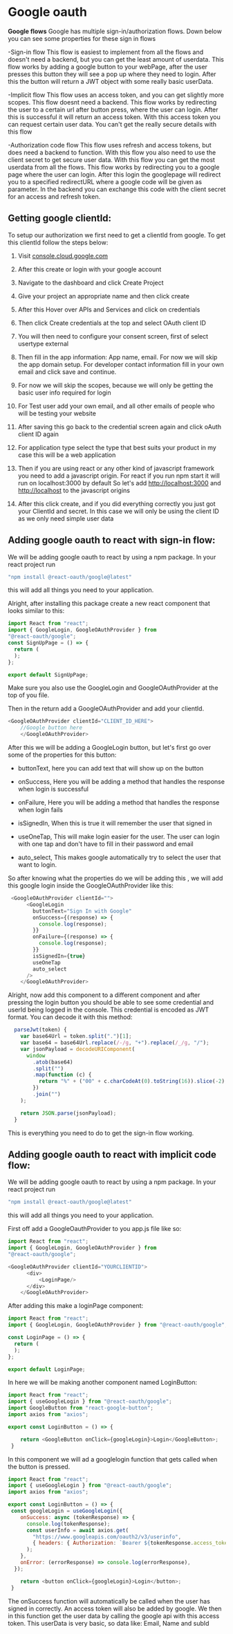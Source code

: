 # Google oauth


**Google flows**
Google has multiple sign-in/authorization flows. Down below you can see some properties for these sign in flows

-Sign-in flow 
    This flow is easiest to implement from all the flows and doesn't need a backend, but you can get the least amount of userdata. This flow works by adding
    a google button to your webPage, after the user presses this button they will see a pop up where they need to login. 
    After this the button will return a JWT object with some really basic userData.
    
-Implicit flow
    This flow uses an access token, and you can get slightly more scopes. This flow doesnt need a backend. 
    This flow works by redirecting the user to a certain url after button press, where the user can login.
    After this is successful it will return an access token. With this access token you can request certain user data.
    You can't get the really secure details with this flow
   
-Authorization code flow
    This flow uses refresh and access tokens, but does need a backend to function. With this flow you also need to use the client secret to get secure user data.
    With this flow you can get the most userdata from all the flows. This flow works by redirecting you to a google page where the user can login.
    After this login the googlepage will redirect you to a specified redirectURL where a google code will be given as parameter.
    In the backend you can exchange this code with the client secret for an access and refresh token.



## Getting google clientId:

To setup our authorization we first need to get a clientId from google.
To get this clientId follow the steps below:

1.  Visit
    [console.cloud.google.com](https://www.google.com/url?sa=t&rct=j&q=&esrc=s&source=web&cd=&ved=2ahUKEwirjNSVipn6AhUWHOwKHZeXB9gQFnoECBQQAQ&url=https%3A%2F%2Fconsole.cloud.google.com%2F%3Fhl%3Dnl&usg=AOvVaw3Idd3F2VEXRsUcGJxJoOdW)

2.  After this create or login with your google account

3.  Navigate to the dashboard and click Create Project

4.  Give your project an appropriate name and then click create

5.  After this Hover over APIs and Services and click on credentials

6.  Then click Create credentials at the top and select OAuth client ID

7.  You will then need to configure your consent screen, first of select
    usertype external

8.  Then fill in the app information: App name, email. For now we will
    skip the app domain setup. For developer contact information fill in
    your own email and click save and continue.

9.  For now we will skip the scopes, because we will only be getting the
    basic user info required for login

10. For Test user add your own email, and all other emails of people who
    will be testing your website

11. After saving this go back to the credential screen again and click
    oAuth client ID again

12. For application type select the type that best suits your product in
    my case this will be a web application

13. Then if you are using react or any
    other kind of javascript framework you need to add a javascript
    origin. For react if you run npm start it will run on localhost:3000
    by default So let's add <http://localhost:3000> and
    <http://localhost> to the javascript origins

14. After this click create, and if you did everything correctly you
    just got your ClientId and secret. In this case we will only be
    using the client ID as we only need simple user data


## Adding google oauth to react with sign-in flow:

We will be adding google oauth to react by using a npm package. In your
react project run
```javascript
"npm install @react-oauth/google@latest" 
```
this will add all things you
need to your application.

Alright, after installing this package create a new react component that
looks similar to this:
```javascript
import React from "react";
import { GoogleLogin, GoogleOAuthProvider } from
"@react-oauth/google";
const SignUpPage = () => {
  return (
  );
};

export default SignUpPage;
```
Make sure you also use the GoogleLogin and GoogleOAuthProvider at the
top of you file.

Then in the return add a GoogleOAuthProvider and add your clientId.
```javascript
<GoogleOAuthProvider clientId="CLIENT_ID_HERE">
    //Google button here
    </GoogleOAuthProvider>
```
After this we will be adding a GoogleLogin button, but let's first go
over some of the properties for this button:

-   buttonText, here you can add text that will show up on the button

-   onSuccess, Here you will be adding a method that handles the
    response when login is successful

-   onFailure, Here you will be adding a method that handles the
    response when login fails

-   isSignedIn, When this is true it will remember the user that signed
    in

-   useOneTap, This will make login easier for the user. The user can
    login with one tap and don't have to fill in their password and
    email

-   auto_select, This makes google automatically try to select the user
    that want to login.

So after knowing what the properties do we will be adding this
<GoogleLogin/>, we will add this google login inside the
GoogleOAuthProvider like this:
```javascript
 <GoogleOAuthProvider clientId="">
      <GoogleLogin
        buttonText="Sign In with Google"
        onSuccess={(response) => {
          console.log(response);
        }}
        onFailure={(response) => {
          console.log(response);
        }}
        isSignedIn={true}
        useOneTap
        auto_select
      />
    </GoogleOAuthProvider>
```
Alright, now add this component to a different component and after
pressing the login button you should be able to see some credential and
userId being logged in the console.
This credential is encoded as JWT format. You can decode it with this
method:
```javascript
  parseJwt(token) {
    var base64Url = token.split(".")[1];
    var base64 = base64Url.replace(/-/g, "+").replace(/_/g, "/");
    var jsonPayload = decodeURIComponent(
      window
        .atob(base64)
        .split("")
        .map(function (c) {
          return "%" + ("00" + c.charCodeAt(0).toString(16)).slice(-2);
        })
        .join("")
    );

    return JSON.parse(jsonPayload);
  }
  ```
 This is everything you need to do to get the sign-in flow working.
  
  
## Adding google oauth to react with implicit code flow:
We will be adding google oauth to react by using a npm package. In your
react project run
```javascript
"npm install @react-oauth/google@latest" 
```
this will add all things you
need to your application.

First off add a GoogleOauthProvider to you app.js file like so:
```javascript
import React from "react";
import { GoogleLogin, GoogleOAuthProvider } from
"@react-oauth/google";

<GoogleOAuthProvider clientId="YOURCLIENTID">
      <div>
          <LoginPage/>
      </div>
    </GoogleOAuthProvider>
```
After adding this make a loginPage component:
```javascript
import React from "react";
import { GoogleLogin, GoogleOAuthProvider } from "@react-oauth/google";

const LoginPage = () => {
  return (
  );
};

export default LoginPage;
```
In here we will be making another component named LoginButton:
```javascript
import React from "react";
import { useGoogleLogin } from "@react-oauth/google";
import GoogleButton from "react-google-button";
import axios from "axios";

export const LoginButton = () => {

    return <GoogleButton onClick={googleLogin}>Login</GoogleButton>;
 }
```

In this component we will ad a googlelogin function that gets called when the button is pressed.
```javascript
import React from "react";
import { useGoogleLogin } from "@react-oauth/google";
import axios from "axios";

export const LoginButton = () => {
 const googleLogin = useGoogleLogin({
    onSuccess: async (tokenResponse) => {
      console.log(tokenResponse);
      const userInfo = await axios.get(
        "https://www.googleapis.com/oauth2/v3/userinfo",
        { headers: { Authorization: `Bearer ${tokenResponse.access_token}` } }
      );
    },
    onError: (errorResponse) => console.log(errorResponse),
  });

    return <button onClick={googleLogin}>Login</button>;
 }
```
The onSuccess function will automatically be called when the user has signed in correctly. 
An access token will also be added by google. 
We then in this function get the user data by calling the google api with this access token.
This userData is very basic, so data like: Email, Name and subId


